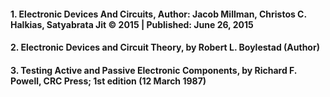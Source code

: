 #### 1. Electronic Devices And Circuits, Author: Jacob Millman, Christos C. Halkias, Satyabrata Jit © 2015 | Published: June 26, 2015

#### 2. Electronic Devices and Circuit Theory, by Robert L. Boylestad (Author)

#### 3. Testing Active and Passive Electronic Components, by Richard F. Powell,  CRC Press; 1st edition (12 March 1987)